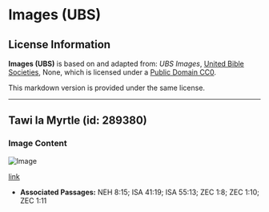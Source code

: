 # Images (UBS)

## License Information

**Images (UBS)** is based on and adapted from: _UBS Images_, [United Bible Societies](https://unitedbiblesocieties.org/), None, which is licensed under a [Public Domain CC0](https://creativecommons.org/public-domain/cc0/).

This markdown version is provided under the same license.



--------------------------------

## Tawi la Myrtle (id: 289380)

### Image Content

![Image](https://cdn.aquifer.bible/aquifer-content/resources/Media/WEB-0667_myrtle_branch.jpg)

[link](https://cdn.aquifer.bible/aquifer-content/resources/Media/WEB-0667_myrtle_branch.jpg)

* **Associated Passages:** NEH 8:15; ISA 41:19; ISA 55:13; ZEC 1:8; ZEC 1:10; ZEC 1:11

